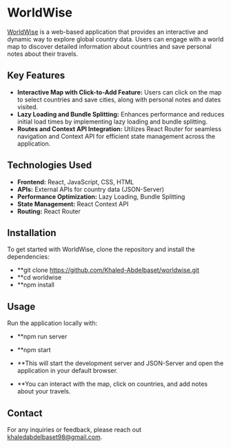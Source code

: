 # WorldWise

[WorldWise](https://github.com/Khaled-Abdelbaset/worldwise) is a web-based application that provides an interactive and dynamic way to explore global country data. Users can engage with a world map to discover detailed information about countries and save personal notes about their travels.

## Key Features

- **Interactive Map with Click-to-Add Feature:** Users can click on the map to select countries and save cities, along with personal notes and dates visited.
- **Lazy Loading and Bundle Splitting:** Enhances performance and reduces initial load times by implementing lazy loading and bundle splitting.
- **Routes and Context API Integration:** Utilizes React Router for seamless navigation and Context API for efficient state management across the application.

## Technologies Used

- **Frontend:** React, JavaScript, CSS, HTML
- **APIs:** External APIs for country data (JSON-Server)
- **Performance Optimization:** Lazy Loading, Bundle Splitting
- **State Management:** React Context API
- **Routing:** React Router

## Installation

To get started with WorldWise, clone the repository and install the dependencies:

- **git clone https://github.com/Khaled-Abdelbaset/worldwise.git
- **cd worldwise
- **npm install

## Usage
Run the application locally with:

- **npm run server
- **npm start


- **This will start the development server and JSON-Server and open the application in your default browser.
- **You can interact with the map, click on countries, and add notes about your travels.

## Contact
For any inquiries or feedback, please reach out khaledabdelbaset98@gmail.com.






